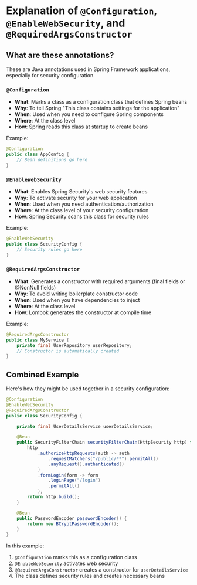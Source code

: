 # Explanation of `@Configuration`, `@EnableWebSecurity`, and `@RequiredArgsConstructor`

## What are these annotations?

These are Java annotations used in Spring Framework applications, especially for security configuration.

### `@Configuration`

- **What**: Marks a class as a configuration class that defines Spring beans
- **Why**: To tell Spring "This class contains settings for the application"
- **When**: Used when you need to configure Spring components
- **Where**: At the class level
- **How**: Spring reads this class at startup to create beans

Example:

```java
@Configuration
public class AppConfig {
    // Bean definitions go here
}
```

### `@EnableWebSecurity`

- **What**: Enables Spring Security's web security features
- **Why**: To activate security for your web application
- **When**: Used when you need authentication/authorization
- **Where**: At the class level of your security configuration
- **How**: Spring Security scans this class for security rules

Example:

```java
@EnableWebSecurity
public class SecurityConfig {
    // Security rules go here
}
```

### `@RequiredArgsConstructor`

- **What**: Generates a constructor with required arguments (final fields or @NonNull fields)
- **Why**: To avoid writing boilerplate constructor code
- **When**: Used when you have dependencies to inject
- **Where**: At the class level
- **How**: Lombok generates the constructor at compile time

Example:

```java
@RequiredArgsConstructor
public class MyService {
    private final UserRepository userRepository;
    // Constructor is automatically created
}
```

## Combined Example

Here's how they might be used together in a security configuration:

```java
@Configuration
@EnableWebSecurity
@RequiredArgsConstructor
public class SecurityConfig {

    private final UserDetailsService userDetailsService;

    @Bean
    public SecurityFilterChain securityFilterChain(HttpSecurity http) throws Exception {
        http
            .authorizeHttpRequests(auth -> auth
                .requestMatchers("/public/**").permitAll()
                .anyRequest().authenticated()
            )
            .formLogin(form -> form
                .loginPage("/login")
                .permitAll()
            );
        return http.build();
    }

    @Bean
    public PasswordEncoder passwordEncoder() {
        return new BCryptPasswordEncoder();
    }
}
```

In this example:

1. `@Configuration` marks this as a configuration class
2. `@EnableWebSecurity` activates web security
3. `@RequiredArgsConstructor` creates a constructor for `userDetailsService`
4. The class defines security rules and creates necessary beans
